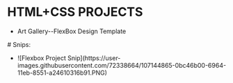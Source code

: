 # HTML+CSS PROJECTS
<ul>
<li>Art Gallery--FlexBox Design Template</li>
</ul>
# Snips:
<ul>
  <li>
![Flexbox Project Snip](https://user-images.githubusercontent.com/72338664/107144865-0bc46b00-6964-11eb-8551-a24610316b91.PNG)
  </li>
  </ul

